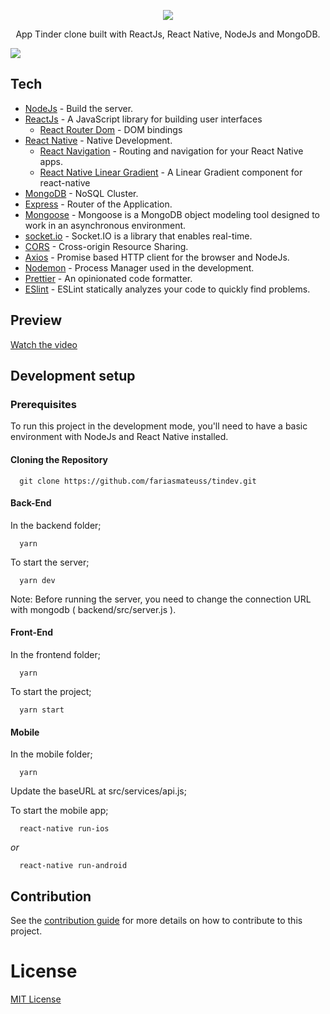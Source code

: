 <p align="center">
  <img src="./.github/logo.png" />
</p>

<p align="center">
  App Tinder clone built with ReactJs, React Native, NodeJs and MongoDB.
</p> 

<img src=".github/thumbnail.png" align="center" />

## Tech

- [NodeJs](https://nodejs.org/en/) - Build the server.
- [ReactJs](https://reactjs.org) - A JavaScript library for building user interfaces
  - [React Router Dom](https://github.com/ReactTraining/react-router/tree/master/packages/react-router-dom) - DOM bindings
- [React Native](https://reactnative.dev) - Native Development.
  - [React Navigation](https://reactnavigation.org/docs/getting-started/) - Routing and navigation for your React Native apps.
  - [React Native Linear Gradient](https://github.com/react-native-community/react-native-linear-gradient) - A Linear Gradient component for react-native
- [MongoDB](https://www.mongodb.com/) - NoSQL Cluster.
- [Express](https://expressjs.com/) - Router of the Application.
- [Mongoose](https://mongoosejs.com/docs/) - Mongoose is a MongoDB object modeling tool designed to work in an asynchronous environment.
- [socket.io](socket.io) - Socket.IO is a library that enables real-time.
- [CORS](https://www.npmjs.com/package/cors) - Cross-origin Resource Sharing.
- [Axios](https://github.com/axios/axios) - Promise based HTTP client for the browser and NodeJs.
- [Nodemon](https://nodemon.io/) - Process Manager used in the development.
- [Prettier](https://prettier.io/docs/en/cli.html) - An opinionated code formatter.
- [ESlint](https://eslint.org) - ESLint statically analyzes your code to quickly find problems.

## Preview

[Watch the video](https://youtu.be/CMpfswpfDR0)

## Development setup

### Prerequisites

To run this project in the development mode, you'll need to have a basic environment with NodeJs and React Native installed.

#### Cloning the Repository

```
  git clone https://github.com/fariasmateuss/tindev.git
```

#### Back-End

In the backend folder;

```
  yarn 
```

To start the server;

```
  yarn dev
```

Note: Before running the server, you need to change the connection URL with mongodb ( backend/src/server.js ).

#### Front-End 

In the frontend folder;

```
  yarn 
```

To start the project;

``` 
  yarn start
```

#### Mobile 

In the mobile folder;

```
  yarn 
```

Update the baseURL at src/services/api.js;

To start the mobile app;

```
  react-native run-ios
```

*or*

```
  react-native run-android
```

## Contribution

See the [contribution guide](CONTRIBUTING.md) for more details on how to contribute to this project.

# License

[MIT License](/LICENSE)
